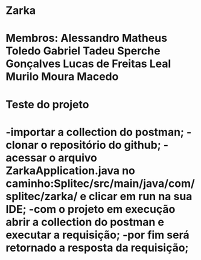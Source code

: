 <h1>Zarka<h1>

Membros:
Alessandro Matheus Toledo
Gabriel Tadeu Sperche Gonçalves
Lucas de Freitas Leal
Murilo Moura Macedo

<h1>Teste do projeto<h1>

-importar a collection do postman;
-clonar o repositório do github;
-acessar o arquivo ZarkaApplication.java no caminho:Splitec/src/main/java/com/splitec/zarka/ e clicar em run na sua IDE;
-com o projeto em execução abrir a collection do postman e executar a requisição;
-por fim será retornado a resposta da requisição;
